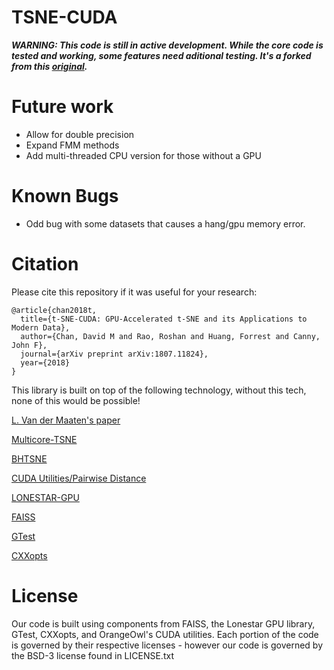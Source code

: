 # TSNE-CUDA

***WARNING: This code is still in active development. While the core code is tested and working, some features need aditional testing.
It's a forked from this [original](https://github.com/CannyLab/tsne-cuda).***

# Future work

- Allow for double precision
- Expand FMM methods
- Add multi-threaded CPU version for those without a GPU
# Known Bugs

- Odd bug with some datasets that causes a hang/gpu memory error. 


# Citation

Please cite this repository if it was useful for your research:

```
@article{chan2018t,
  title={t-SNE-CUDA: GPU-Accelerated t-SNE and its Applications to Modern Data},
  author={Chan, David M and Rao, Roshan and Huang, Forrest and Canny, John F},
  journal={arXiv preprint arXiv:1807.11824},
  year={2018}
}
```

This library is built on top of the following technology, without this tech, none of this would be possible!

[L. Van der Maaten's paper](http://lvdmaaten.github.io/publications/papers/JMLR_2014.pdf)

[Multicore-TSNE](https://github.com/DmitryUlyanov/Multicore-TSNE)

[BHTSNE](https://github.com/lvdmaaten/bhtsne/)

[CUDA Utilities/Pairwise Distance](https://github.com/OrangeOwlSolutions)

[LONESTAR-GPU](http://iss.ices.utexas.edu/?p=projects/galois/lonestargpu)

[FAISS](https://github.com/facebookresearch/faiss)

[GTest](https://github.com/google/googletest)

[CXXopts](https://github.com/jarro2783/cxxopts)


# License

Our code is built using components from FAISS, the Lonestar GPU library, GTest, CXXopts, and OrangeOwl's CUDA utilities. Each portion of the code is governed by their respective licenses - however our code is governed by the BSD-3 license found in LICENSE.txt
